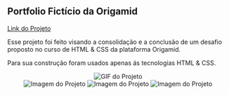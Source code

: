 <h2>Portfolio Fictício da Origamid</h2>

<a href="https://eduardzs.github.io/eduardzs-portfolio/" target="_blank">Link do Projeto<a>

<p>Esse projeto foi feito visando a consolidação e a conclusão de um desafio proposto no curso de HTML & CSS da plataforma Origamid.</p>

<p>Para sua construção foram usados apenas ás tecnologias HTML & CSS.</p>

<div style="width: 100%;" align="center">
    <img src="./img/portfoliogif.gif" alt="GIF do Projeto">
</div>


<div style="width: 100%;" align="center">
    <img src="./img/portfolio" alt="Imagem do Projeto">
    <img src="./img/portfolio2" alt="Imagem do Projeto">
    <img src="./img/portfolio3" alt="Imagem do Projeto">
</div>
